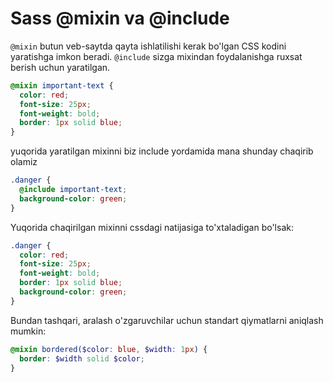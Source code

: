 # Sass @mixin va @include

`@mixin` butun veb-saytda qayta ishlatilishi kerak bo'lgan CSS kodini yaratishga imkon beradi.
`@include` sizga mixindan foydalanishga ruxsat berish uchun yaratilgan.
```scss
@mixin important-text {
  color: red;
  font-size: 25px;
  font-weight: bold;
  border: 1px solid blue;
}
```
yuqorida yaratilgan mixinni biz include yordamida mana shunday chaqirib olamiz
```scss
.danger {
  @include important-text;
  background-color: green;
}
```
Yuqorida chaqirilgan mixinni cssdagi natijasiga to'xtaladigan bo'lsak:
```css
.danger {
  color: red;
  font-size: 25px;
  font-weight: bold;
  border: 1px solid blue;
  background-color: green;
}
```

Bundan tashqari, aralash o'zgaruvchilar uchun standart qiymatlarni aniqlash mumkin:
```scss
@mixin bordered($color: blue, $width: 1px) {
  border: $width solid $color;
}
```